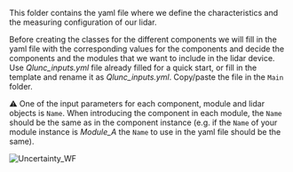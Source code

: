This folder contains the yaml file where we define the characteristics and the measuring configuration of our lidar.

Before creating the classes for the different components we will fill in the yaml file with the corresponding values for the components and decide the components and the modules that we want to include in the lidar device. 
Use *Qlunc_inputs.yml* file already filled for a quick start, or fill in the template and rename it as *Qlunc_inputs.yml*. Copy/paste the file in the `Main` folder.

:warning: One of the input parameters for each component, module and lidar objects is `Name`. When introducing the component in each module, the `Name` should be the same as in the component instance (e.g. if the `Name` of your module instance is _Module_A_ the `Name` to use in the yaml file should be the same). 

![Uncertainty_WF](https://github.com/SWE-UniStuttgart/Qlunc/blob/main/Pictures_repo_/FlowChartUnc.JPG)
